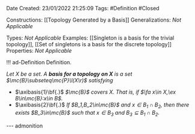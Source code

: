 <br />
<br />

Date Created: 23/01/2022 21:25:09
Tags: #Definition #Closed 

Constructions: [[Topology Generated by a Basis]]
Generalizations: _Not Applicable_

Types: _Not Applicable_
Examples: [[Singleton is a basis for the trivial topology]], [[Set of singletons is a basis for the discrete topology]]
Properties: _Not Applicable_

!!! ad-Definition Definition.

_Let $X$ be a set. A **basis for a topology on $X$** is a set $\mc{B}\subseteq\mc{P}\l(X\r)$ satisfying_
* $\axibasis{1}\bf{.}$ _$\mc{B}$ covers $X$. That is, if $\fa x\in X,\ex B\in\mc{B}:x\in B$._
* $\axibasis{2}\bf{.}$ _If $B_1,B_2\in\mc{B}$ and $x\in B_1\cap B_2$, then there exists $B_3\in\mc{B}$ such that $x\in B_3$ and $B_3\subseteq B_1\cap B_2$._

--- admonition
